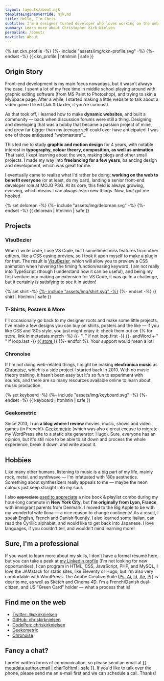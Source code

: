 ```yaml
---
layout: layouts/about.njk
templateEngineOverride: njk,md
title: Hello, I'm Chris
subtitle: I'm a designer turned developer who loves working on the web.
summary: Learn more about Christopher Kirk-Nielsen
permalink: /about/
navtitle: About
---
```


<div class="md_u-displayFlex u-flex--startBlock">
  <div class="about__profile u-floatLeft u-posRelative u-flex--shrink-0 u-marginBlock--double u-marginInlineEnd--double">
    {% set ckn_profile -%}
    {%- include "assets/img/ckn-profile.svg" -%}
    {%- endset -%}
    {{ ckn_profile | htmlmin | safe }}
  </div>

  <div class="u-flow">

  ## Origin Story

  Front-end development is my main focus nowadays, but it wasn't always the case. I spent a lot of my free time in middle school playing around with graphic editing software (from MS Paint to Photoshop), and trying to skin a MySpace page. After a while, I started making a little website to talk about a video game I liked (Jak & Daxter, if you're curious!).

  As that took off, I learned how to make **dynamic websites**, and built a community — back when discussion forums were still a thing. Designing and developing that was a hobby that became a passion project of mine, and grew far bigger than my teenage self could ever have anticipated. I was one of those antiquated "webmasters"…

  This led me to study **graphic and motion design** for 4 years, with notable interest in **typography, colour theory, composition, as well as animation**. That said, I kept learning about the web, making blogs and other small projects. I made my way into **freelancing for a few years**, balancing design and development, which was great for me.

  I eventually came to realise what I'd rather be doing: **working on the web to benefit everyone** (or at least, do my part), landing a senior front-end developer role at MOJO PSG. At its core, this field is always growing, evolving, which means I can always learn new things. Now, *that* got me <span data-about-action="hooked-delorean">hooked</span>.

  <div class="u-displayFlex u-flex--center u-floatClear">
    {% set delorean -%}
    {%- include "assets/img/delorean.svg" -%}
    {%- endset -%}
    {{ delorean | htmlmin | safe }}
  </div>
  </div>
</div>

## Projects

### VisuBezier

When I write code, I use VS Code, but I sometimes miss features from other editors, like a CSS easing preview, so I took it upon myself to make a plugin for that. The result is [VisuBezier](https://marketplace.visualstudio.com/items?itemName=chriskirknielsen.visubezier), which will allow you to preview a CSS animation when hovering the timing function/easing keyword. I am not really into TypeScript (though I understand how it can be useful), and being my first venture into making an extension for VS Code, it was quite a challenge, but it certainly is satisfying to see it in action!

<div class="u-floatRight u-marginBlockEnd u-marginInlineStart--double">
  {% set shirt -%}
  <a href="{{ metadata.merch.TeePublic }}" class="u-c--grey-min">{%- include "assets/img/shirt.svg" -%}</a>
  {%- endset -%}
  {{ shirt | htmlmin | safe }}
</div>

### T-Shirts, Posters & More

I'll occasionally go back to my designer roots and make some little projects. I've made a few designs you can buy on shirts, posters and the like — if you like CSS and '80s style, you just might enjoy it: check them out on {% for store, link in metadata.merch -%}
  {{- ", " if not loop.first -}}
  {{- andWord + " " if loop.last -}}
  <a href="{{ link }}">{{ store }}</a>
{%- endfor %}. Your support would mean a lot!

### Chronoise

If I'm not doing web-related things, I might be making **electronica music** as [Chronoise](https://chronoise.com), which is a side project I started back in 2010. With no music theory training, it hasn't been easy but it's so fun to experiment with sounds, and there are so many resources available online to learn about music production.

<div class="u-marginBlockEnd u-marginInline--auto u-displayFlex u-flex--center">
  {% set keyboard -%}
  {%- include "assets/img/keyboard.svg" -%}
  {%- endset -%}
  {{ keyboard | htmlmin | safe }}
</div>

### Geekometric

Since 2013, I run **a blog where I review** movies, music, shows and video games (in French!): [Geekometric](https://geekometric.com) (which was also a great excuse to migrate my WordPress site to a static site generator: Hugo). Sure, everyone has an opinion, but it's still nice to be able to sit down and process the whole experience, break it down, and write about it.

## Hobbies

Like many other humans, listening to music is a big part of my life, mainly rock, metal, and synthwave — I'm infatuated with '80s aesthetics. Something about synthesizers really appeals to me — maybe the neon colours just seep straight into my soul.

I also <del>appreciate</del> <ins>used to appreciate</ins> a nice book & playlist combo during my hour-long commute in **New York City**, but **I'm originally from Lyon, France**, with immigrant parents from Denmark. I moved to the Big Apple to be with my wonderful wife Ilona — a nice reason to change continents! As a result, I speak English, French and Danish fluently. I also learned some Italian, can read the Cyrillic alphabet, and would like to get back into Japanese. I love languages, if you couldn't tell, and wouldn't mind learning more!

## Sure, I'm a professional

If you want to learn more about my skills, I don't have a formal résumé here, but you can take a peek at [my LinkedIn profile](https://www.linkedin.com/in/chriskirknielsen/) (I'm not looking for new opportunities). I can program in HTML, CSS, JavaScript, PHP, and MySQL, I love the JAMstack for static sites, like Eleventy or Hugo, but I'm also very comfortable with WordPress. The Adobe Creative Suite (<abbr title="Photoshop">Ps</abbr>, <abbr title="Illustrator">Ai</abbr>, <abbr title="InDesign">Id</abbr>, <abbr title="After Effects">Ae</abbr>, <abbr title="Premiere Pro">Pr</abbr>) is dear to me, as well as Sketch and Cinema 4D. I'm a French/Danish dual-citizen, and US "Green Card" holder — what a process that is!

## Find me on the web

- [Twitter: @ckirknielsen](https://twitter.com/ckirknielsen)
- [GitHub: chriskirknielsen](https://github.com/chriskirknielsen)
- [CodePen: chriskirknielsen](https://codepen.io/chriskirknielsen)
- [Geekometric](https://geekometric.com)
- [Chronoise](https://chronoise.com)

## Fancy a chat?

I prefer written forms of communication, so please send an email at <a href="mailto:{{ metadata.author.email | charToHtml | safe }}">{{ metadata.author.email | charToHtml | safe }}</a>. If you'd like to talk over the phone, please send me an e-mail first and we can schedule a call. Thanks!